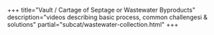 +++
title="Vault / Cartage of Septage or Wastewater Byproducts"
description="videos describing basic process, common challengesi & solutions"
partial="subcat/wastewater-collection.html"
+++

